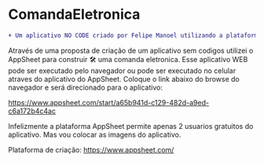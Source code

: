 # ComandaEletronica
```diff
+ Um aplicativo NO CODE criado por Felipe Manoel utilizando a plataforma AppSheet
```
Através de uma proposta de criação de um aplicativo sem codigos utilizei o AppSheet para construir 🛠 uma
comanda eletronica. Esse aplicativo WEB pode ser executado pelo navegador ou pode ser executado no celular
atraves do aplicativo do AppSheet.
Coloque o link abaixo do browse do navegador e será direcionado para o aplicativo:

https://www.appsheet.com/start/a65b941d-c129-482d-a9ed-c6a172b4c4ac

Infelizmente a plataforma AppSheet permite apenas 2 usuarios gratuitos do aplicativo.
Mas vou colocar as imagens do aplicativo.

Plataforma de criação: https://www.appsheet.com/


